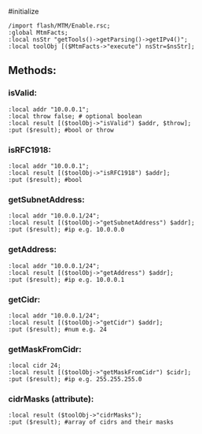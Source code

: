 #initialize

```
/import flash/MTM/Enable.rsc;
:global MtmFacts;
:local nsStr "getTools()->getParsing()->getIPv4()";
:local toolObj [($MtmFacts->"execute") nsStr=$nsStr];

```

## Methods:

### isValid:

```
:local addr "10.0.0.1";
:local throw false; # optional boolean
:local result [($toolObj->"isValid") $addr, $throw];
:put ($result); #bool or throw
```

### isRFC1918:

```
:local addr "10.0.0.1";
:local result [($toolObj->"isRFC1918") $addr];
:put ($result); #bool
```

### getSubnetAddress:

```
:local addr "10.0.0.1/24";
:local result [($toolObj->"getSubnetAddress") $addr];
:put ($result); #ip e.g. 10.0.0.0
```

### getAddress:

```
:local addr "10.0.0.1/24";
:local result [($toolObj->"getAddress") $addr];
:put ($result); #ip e.g. 10.0.0.1
```

### getCidr:

```
:local addr "10.0.0.1/24";
:local result [($toolObj->"getCidr") $addr];
:put ($result); #num e.g. 24
```

### getMaskFromCidr:

```
:local cidr 24;
:local result [($toolObj->"getMaskFromCidr") $cidr];
:put ($result); #ip e.g. 255.255.255.0
```

### cidrMasks (attribute):

```
:local result ($toolObj->"cidrMasks");
:put ($result); #array of cidrs and their masks
```
